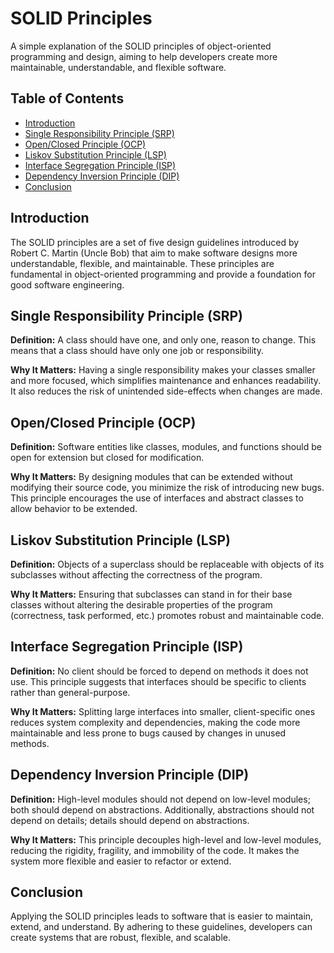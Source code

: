 # SOLID Principles

A simple explanation of the SOLID principles of object-oriented programming and design, aiming to help developers create more maintainable, understandable, and flexible software.

## Table of Contents

- [Introduction](#introduction)
- [Single Responsibility Principle (SRP)](#single-responsibility-principle-srp)
- [Open/Closed Principle (OCP)](#openclosed-principle-ocp)
- [Liskov Substitution Principle (LSP)](#liskov-substitution-principle-lsp)
- [Interface Segregation Principle (ISP)](#interface-segregation-principle-isp)
- [Dependency Inversion Principle (DIP)](#dependency-inversion-principle-dip)
- [Conclusion](#conclusion)

## Introduction

The SOLID principles are a set of five design guidelines introduced by Robert C. Martin (Uncle Bob) that aim to make software designs more understandable, flexible, and maintainable. These principles are fundamental in object-oriented programming and provide a foundation for good software engineering.

## Single Responsibility Principle (SRP)

**Definition:** A class should have one, and only one, reason to change. This means that a class should have only one job or responsibility.

**Why It Matters:** Having a single responsibility makes your classes smaller and more focused, which simplifies maintenance and enhances readability. It also reduces the risk of unintended side-effects when changes are made.

## Open/Closed Principle (OCP)

**Definition:** Software entities like classes, modules, and functions should be open for extension but closed for modification.

**Why It Matters:** By designing modules that can be extended without modifying their source code, you minimize the risk of introducing new bugs. This principle encourages the use of interfaces and abstract classes to allow behavior to be extended.

## Liskov Substitution Principle (LSP)

**Definition:** Objects of a superclass should be replaceable with objects of its subclasses without affecting the correctness of the program.

**Why It Matters:** Ensuring that subclasses can stand in for their base classes without altering the desirable properties of the program (correctness, task performed, etc.) promotes robust and maintainable code.

## Interface Segregation Principle (ISP)

**Definition:** No client should be forced to depend on methods it does not use. This principle suggests that interfaces should be specific to clients rather than general-purpose.

**Why It Matters:** Splitting large interfaces into smaller, client-specific ones reduces system complexity and dependencies, making the code more maintainable and less prone to bugs caused by changes in unused methods.

## Dependency Inversion Principle (DIP)

**Definition:** High-level modules should not depend on low-level modules; both should depend on abstractions. Additionally, abstractions should not depend on details; details should depend on abstractions.

**Why It Matters:** This principle decouples high-level and low-level modules, reducing the rigidity, fragility, and immobility of the code. It makes the system more flexible and easier to refactor or extend.

## Conclusion

Applying the SOLID principles leads to software that is easier to maintain, extend, and understand. By adhering to these guidelines, developers can create systems that are robust, flexible, and scalable.

